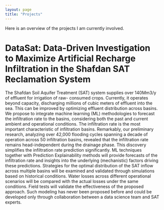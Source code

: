 ```yaml
---
layout: page
title: "Projects"
---
```

Here is an overview of the projects I am currently involved.

# DataSat: Data-Driven Investigation to Maximize Artificial Recharge Infiltration in the Shafdan SAT Reclamation System

The Shafdan Soil Aquifer Treatment (SAT) system supplies over 140Mm3/y of effluent for irrigation of raw-
consumed crops. Currently, it operates beyond capacity, discharging millions of cubic meters of effluent into
the sea. This can be improved by optimizing effluent distribution across basins.
We propose to integrate machine learning (ML) methodologies to forecast the infiltration rate to the basins,
considering both the past and current ambient and operational conditions. The infiltration rate is the most
important characteristic of infiltration basins. Remarkably, our preliminary research, analyzing over 42,000
flooding cycles spanning a decade of operation across 50 infiltration basins, revealed that the infiltration
rate remains head-independent during the drainage phase. This discovery simplifies the infiltration rate
prediction significantly.
ML techniques together with Prediction Explainability methods will provide forecasts of the infiltration rate
and insights into the underlying (mechanistic) factors driving these predictions. Strategies for the optimal
distribution of the SAT inflow across multiple basins will be examined and validated through simulations
based on historical conditions. Water losses across different operational scenarios will be compared with
the actual losses under the same conditions. Field tests will validate the effectiveness of the proposed
approach. Such modeling has never been proposed before and could be developed only through
collaboration between a data science team and SAT experts.


